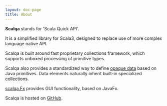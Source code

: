 ```yaml
---
layout: doc-page
title: About
---
```

**Scalqa** stands for 'Scala Quick API'. 

It is a simplified library for Scala3, designed to replace use of more complex language native API. 

Scalqa is built around fast proprietary collections framework, which supports unboxed processing of primitive types.

Scalqa also provides a standardized way to define [opaque data](https://scalqa.org/doc/guide/features/Data.html) based on Java primitives. 
Data elements naturally inherit built-in specialized collections.

[scalqa.Fx](https://scalqa.org/doc/api/scalqa/Fx$.html) provides GUI functionality, based on JavaFx.

Scalqa is hosted on [GitHub](https://github.com/scalqa/scalqa).
